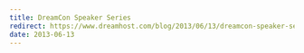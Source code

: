 ```yaml
---
title: DreamCon Speaker Series
redirect: https://www.dreamhost.com/blog/2013/06/13/dreamcon-speaker-series-10-matt-felten/
date: 2013-06-13
---
```

